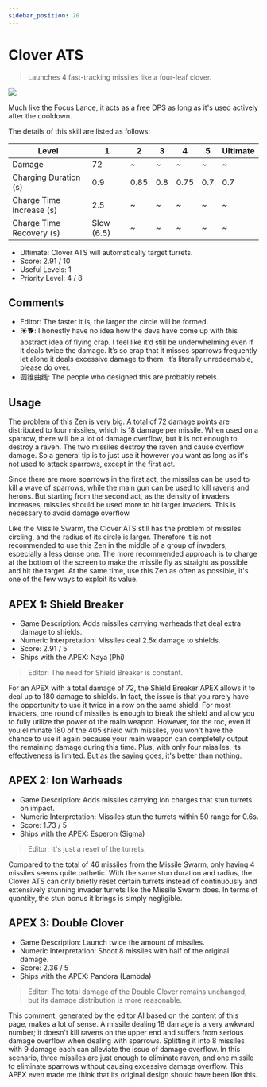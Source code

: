 ```yaml
---
sidebar_position: 20
---
```


# Clover ATS

> Launches 4 fast-tracking missiles like a four-leaf clover.

<img src="/terms/ats.png" style={{zoom:0.45}}/>

Much like the Focus Lance, it acts as a free DPS as long as it's used actively after the cooldown.

The details of this skill are listed as follows:

| Level                    | 1          | 2    | 3    | 4    | 5    | Ultimate |
| ------------------------ | ---------- | ---- | ---- | ---- | ---- | -------- |
| Damage                   | 72         | ~    | ~    | ~    | ~    | ~        |
| Charging Duration (s)    | 0.9        | 0.85 | 0.8  | 0.75 | 0.7  | 0.7      |
| Charge Time Increase (s) | 2.5        | ~    | ~    | ~    | ~    | ~        |
| Charge Time Recovery (s) | Slow (6.5) | ~    | ~    | ~    | ~    | ~        |

- Ultimate: Clover ATS will automatically target turrets.
- Score: 2.91 / 10
- Useful Levels: 1
- Priority Level: 4 / 8

## Comments

- Editor: The faster it is, the larger the circle will be formed.
- ☀🐕: I honestly have no idea how the devs have come up with this abstract idea of flying crap. I feel like it’d still be underwhelming even if it deals twice the damage. It’s so crap that it misses sparrows frequently let alone it deals excessive damage to them. It’s literally unredeemable, please do over.
- 圆锥曲线: The people who designed this are probably rebels.

## Usage

The problem of this Zen is very big. A total of 72 damage points are distributed to four missiles, which is 18 damage per missile. When used on a sparrow, there will be a lot of damage overflow, but it is not enough to destroy a raven. The two missiles destroy the raven and cause overflow damage. So a general tip is to just use it however you want as long as it's not used to attack sparrows, except in the first act.

Since there are more sparrows in the first act, the missiles can be used to kill a wave of sparrows, while the main gun can be used to kill ravens and herons. But starting from the second act, as the density of invaders increases, missiles should be used more to hit larger invaders. This is necessary to avoid damage overflow.

Like the Missile Swarm, the Clover ATS still has the problem of missiles circling, and the radius of its circle is larger. Therefore it is not recommended to use this Zen in the middle of a group of invaders, especially a less dense one. The more recommended approach is to charge at the bottom of the screen to make the missile fly as straight as possible and hit the target. At the same time, use this Zen as often as possible, it's one of the few ways to exploit its value.

## APEX 1: Shield Breaker

- Game Description: Adds missiles carrying warheads that deal extra damage to shields.
- Numeric Interpretation: Missiles deal 2.5x damage to shields.
- Score: 2.91 / 5
- Ships with the APEX: Naya (Phi)

> Editor: The need for Shield Breaker is constant.

For an APEX with a total damage of 72, the Shield Breaker APEX allows it to deal up to 180 damage to shields. In fact, the issue is that you rarely have the opportunity to use it twice in a row on the same shield. For most invaders, one round of missiles is enough to break the shield and allow you to fully utilize the power of the main weapon. However, for the roc, even if you eliminate 180 of the 405 shield with missiles, you won't have the chance to use it again because your main weapon can completely output the remaining damage during this time. Plus, with only four missiles, its effectiveness is limited. But as the saying goes, it's better than nothing.

## APEX 2: Ion Warheads

- Game Description: Adds missiles carrying Ion charges that stun turrets on impact.
- Numeric Interpretation: Missiles stun the turrets within 50 range for 0.6s.
- Score: 1.73 / 5
- Ships with the APEX: Esperon (Sigma)

> Editor: It's just a reset of the turrets.

Compared to the total of 46 missiles from the Missile Swarm, only having 4 missiles seems quite pathetic. With the same stun duration and radius, the Clover ATS can only briefly reset certain turrets instead of continuously and extensively stunning invader turrets like the Missile Swarm does. In terms of quantity, the stun bonus it brings is simply negligible.

## APEX 3: Double Clover

- Game Description: Launch twice the amount of missiles.
- Numeric Interpretation: Shoot 8 missiles with half of the original damage.
- Score: 2.36 / 5
- Ships with the APEX: Pandora (Lambda)

> Editor: The total damage of the Double Clover remains unchanged, but its damage distribution is more reasonable.

This comment, generated by the editor AI based on the content of this page, makes a lot of sense. A missile dealing 18 damage is a very awkward number; it doesn't kill ravens on the upper end and suffers from serious damage overflow when dealing with sparrows. Splitting it into 8 missiles with 9 damage each can alleviate the issue of damage overflow. In this scenario, three missiles are just enough to eliminate raven, and one missile to eliminate sparrows without causing excessive damage overflow. This APEX even made me think that its original design should have been like this.

